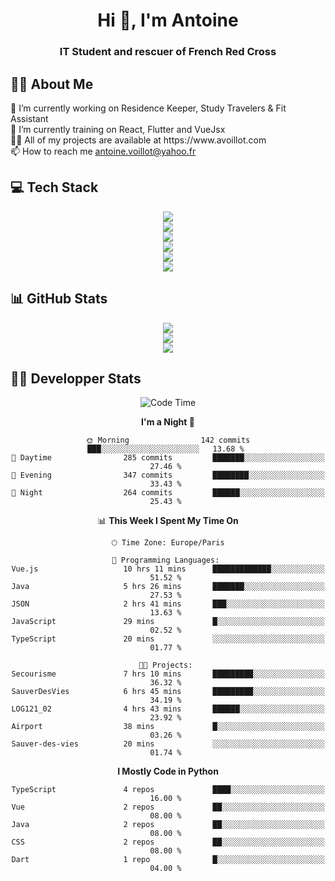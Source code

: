 <h1 align="center" text-decoration="none">Hi 👋, I'm Antoine</h1>
<h3 align="center">IT Student and rescuer of French Red Cross</h3>

  
## 👨‍🎓 About Me
  <div align="left">
🔭 I’m currently working on Residence Keeper, Study Travelers & Fit Assistant</br>
🌱 I’m currently training on React, Flutter and VueJsx</br>
👨‍💻 All of my projects are available at https://www.avoillot.com</br>
📫 How to reach me <a href=mailto:antoine.voillot@yahoo.fr >antoine.voillot@yahoo.fr</a></br>
</div>

## 💻 Tech Stack
<div align="center">
  <img src="https://skillicons.dev/icons?i=nuxt,react,vue,vite,symfony" /></br>
  <img src="https://skillicons.dev/icons?i=ts,js,html,css,php" /></br>
  <img src="https://skillicons.dev/icons?i=c,java,py" /></br>
  <img src="https://skillicons.dev/icons?i=kotlin,flutter" /></br>
  <img src="https://skillicons.dev/icons?i=discord,bots" /></br>
  <img src="https://skillicons.dev/icons?i=androidstudio,figma,github,gitlab,postman,vscode" />
</div>

## 📊 GitHub Stats
<div align="center">

![](http://github-profile-summary-cards.vercel.app/api/cards/profile-details?username=Psykoxen&theme=dark)  <br/>
![](https://github-readme-streak-stats.herokuapp.com/?user=Psykoxen&theme=dark&hide_border=false)<br/>
![](https://github-readme-stats.vercel.app/api/top-langs/?username=Psykoxen&theme=dark&hide_border=false&include_all_commits=true&count_private=true&layout=compact)<br/>

</div>

## 👨‍💻 Developper Stats
<div align="center">

<!--START_SECTION:waka-->
![Code Time](http://img.shields.io/badge/Code%20Time-184%20hrs%2023%20mins-blue)

**I'm a Night 🦉** 

```text
🌞 Morning                142 commits         ███░░░░░░░░░░░░░░░░░░░░░░   13.68 % 
🌆 Daytime                285 commits         ███████░░░░░░░░░░░░░░░░░░   27.46 % 
🌃 Evening                347 commits         ████████░░░░░░░░░░░░░░░░░   33.43 % 
🌙 Night                  264 commits         ██████░░░░░░░░░░░░░░░░░░░   25.43 % 
```


📊 **This Week I Spent My Time On** 

```text
🕑︎ Time Zone: Europe/Paris

💬 Programming Languages: 
Vue.js                   10 hrs 11 mins      █████████████░░░░░░░░░░░░   51.52 % 
Java                     5 hrs 26 mins       ███████░░░░░░░░░░░░░░░░░░   27.53 % 
JSON                     2 hrs 41 mins       ███░░░░░░░░░░░░░░░░░░░░░░   13.63 % 
JavaScript               29 mins             █░░░░░░░░░░░░░░░░░░░░░░░░   02.52 % 
TypeScript               20 mins             ░░░░░░░░░░░░░░░░░░░░░░░░░   01.77 % 

🐱‍💻 Projects: 
Secourisme               7 hrs 10 mins       █████████░░░░░░░░░░░░░░░░   36.32 % 
SauverDesVies            6 hrs 45 mins       █████████░░░░░░░░░░░░░░░░   34.19 % 
LOG121_02                4 hrs 43 mins       ██████░░░░░░░░░░░░░░░░░░░   23.92 % 
Airport                  38 mins             █░░░░░░░░░░░░░░░░░░░░░░░░   03.26 % 
Sauver-des-vies          20 mins             ░░░░░░░░░░░░░░░░░░░░░░░░░   01.74 % 
```

**I Mostly Code in Python** 

```text
TypeScript               4 repos             ████░░░░░░░░░░░░░░░░░░░░░   16.00 % 
Vue                      2 repos             ██░░░░░░░░░░░░░░░░░░░░░░░   08.00 % 
Java                     2 repos             ██░░░░░░░░░░░░░░░░░░░░░░░   08.00 % 
CSS                      2 repos             ██░░░░░░░░░░░░░░░░░░░░░░░   08.00 % 
Dart                     1 repo              █░░░░░░░░░░░░░░░░░░░░░░░░   04.00 % 
```




<!--END_SECTION:waka-->

</div>
